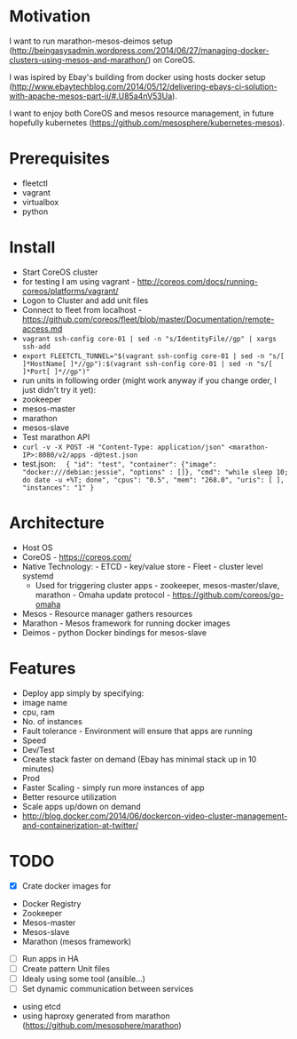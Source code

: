 # Motivation

I want to run marathon-mesos-deimos setup (http://beingasysadmin.wordpress.com/2014/06/27/managing-docker-clusters-using-mesos-and-marathon/) on CoreOS.

I was ispired by Ebay's building from docker using hosts docker setup (http://www.ebaytechblog.com/2014/05/12/delivering-ebays-ci-solution-with-apache-mesos-part-ii/#.U85a4nV53Ua).

I want to enjoy both CoreOS and mesos resource management, in future hopefully kubernetes (https://github.com/mesosphere/kubernetes-mesos).

# Prerequisites

- fleetctl
- vagrant
- virtualbox
- python

# Install

 - Start CoreOS cluster
  - for testing I am using vagrant - http://coreos.com/docs/running-coreos/platforms/vagrant/
 - Logon to Cluster and add unit files
 - Connect to fleet from localhost - https://github.com/coreos/fleet/blob/master/Documentation/remote-access.md
  - ``vagrant ssh-config core-01 | sed -n "s/IdentityFile//gp" | xargs ssh-add``
  - ``export FLEETCTL_TUNNEL="$(vagrant ssh-config core-01 | sed -n "s/[ ]*HostName[ ]*//gp"):$(vagrant ssh-config core-01 | sed -n "s/[ ]*Port[ ]*//gp")"``
 - run units in following order (might work anyway if you change order, I just didn't try it yet):
  - zookeeper
  - mesos-master
  - marathon
  - mesos-slave
 - Test marathon API
  - ``curl -v -X POST -H "Content-Type: application/json" <marathon-IP>:8080/v2/apps -d@test.json``
  - test.json:
``	{
	"id": "test",
	"container": {"image": "docker:///debian:jessie", "options" : []},
	"cmd": "while sleep 10; do date -u +%T; done",
	"cpus": "0.5",
	"mem": "268.0",
		"uris": [ ],
		"instances": "1"
	}``

# Architecture

 - Host OS
  - CoreOS - https://coreos.com/
   - Native Technology:
    - ETCD - key/value store 
    - Fleet - cluster level systemd
     - Used for triggering cluster apps - zookeeper, mesos-master/slave, marathon
    - Omaha update protocol - https://github.com/coreos/go-omaha
  - Mesos - Resource manager gathers resources
  - Marathon - Mesos framework for running docker images
  - Deimos - python Docker bindings for mesos-slave

# Features

 - Deploy app simply by specifying:
  - image name
  - cpu, ram
  - No. of instances
 - Fault tolerance - Environment will ensure that apps are running
 - Speed
  - Dev/Test
   - Create stack faster on demand (Ebay has minimal stack up in 10 minutes)
  - Prod
   - Faster Scaling - simply run more instances of app
 - Better resource utilization
  - Scale apps up/down on demand
   - http://blog.docker.com/2014/06/dockercon-video-cluster-management-and-containerization-at-twitter/

# TODO

 - [x] Crate docker images for
  - Docker Registry
  - Zookeeper
  - Mesos-master
  - Mesos-slave
  - Marathon (mesos framework)
 - [ ] Run apps in HA 
  - [ ] Create pattern Unit files
   - [ ] Idealy using some tool (ansible...)
  - [ ] Set dynamic communication between services
   - using etcd
   - using haproxy generated from marathon (https://github.com/mesosphere/marathon)


